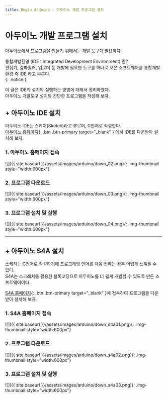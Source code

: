 ```yaml
---
title: Begin Arduino - 아두이노 개발 프로그램 설치
---
```


# 아두이노 개발 프로그램 설치    

아두이노에서 프로그램을 만들기 위해서는 개발 도구가 필요하다.    

통합개발환경 (IDE : Integrated Development Environment) 란?     
편집기, 컴파일러, 업로더 등 개발에 필요한 도구를 하나로 모은 소프트웨어를 통합개발환경 즉 IDE 라고 부른다.    
{: .notice }


이 글은 IDE의 설치와 실행하는 방법에 대해서 정리하였다.    
아두이노 개발도구 설치와 간단한 프로그램을 작성해 보자.    

## + 아두이노 IDE 설치
아두이노 IDE는 스케치(Sketch)라고 부르며, C언어로 작성한다.    
[아두이노 홈페이지](https://www.arduino.cc/en/software){: .btn .btn-primary target="_blank" } 에서 IDE를 다운받아 설치해 보자.    

### 1. 아두이노 홈페이지 접속
![]({{ site.baseurl }}/assets/images/arduino/down_02.png){: .img-thumbnail style="width:600px"}

### 2. 프로그램 다운로드
![]({{ site.baseurl }}/assets/images/arduino/down_03.png){: .img-thumbnail style="width:600px"}


### 3. 프로그램 설치 및 실행
![]({{ site.baseurl }}/assets/images/arduino/down_04.png){: .img-thumbnail style="width:600px"}
   
   

---

## + 아두이노 S4A 설치
    
스케치는 C언어로 작성하기에 프로그래밍 언어를 처음 접하는 경우 어렵게 느껴질 수 있다.    
S4A는 스크래치를 활용한 블록코딩으로 아두이노를 더 쉽게 개발할 수 있도록 만든 소프트웨어이다.


[S4A 홈페이지](http://s4a.cat/){: .btn .btn-primary target="_blank" }에 접속하여 프로그램을 다운받아 설치해 보자.    


### 1. S4A 홈페이지 접속
![]({{ site.baseurl }}/assets/images/arduino/down_s4a01.png){: .img-thumbnail style="width:600px"}

### 2. 프로그램 다운로드
![]({{ site.baseurl }}/assets/images/arduino/down_s4a02.png){: .img-thumbnail style="width:600px"}


### 3. 프로그램 설치 및 실행
![]({{ site.baseurl }}/assets/images/arduino/down_s4a03.png){: .img-thumbnail style="width:600px"}
   